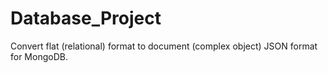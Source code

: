 # Database_Project
Convert flat (relational) format to document (complex object) JSON format for MongoDB.
